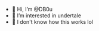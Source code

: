 - 👋 Hi, I’m @DB0u
- 👀 I’m interested in undertale
- 💞️ I don't know how this works lol

<!---
DB0u/DB0u is a ✨ special ✨ repository because its `README.md` (this file) appears on your GitHub profile.
You can click the Preview link to take a look at your changes.
--->
